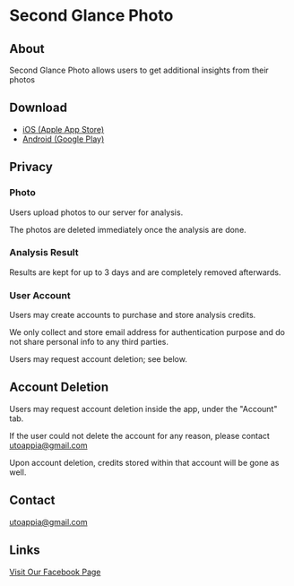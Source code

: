 # Second Glance Photo

## About
Second Glance Photo allows users to get additional insights from their photos

## Download
 - [iOS (Apple App Store)](https://apps.apple.com/app/second-glance-photo/id6472119542)
 - [Android (Google Play)](https://play.google.com/store/apps/details?id=com.utoappia.secondglancephoto)

## Privacy
### Photo
Users upload photos to our server for analysis.

The photos are deleted immediately once the analysis are done.
### Analysis Result
Results are kept for up to 3 days and are completely removed afterwards.
### User Account
Users may create accounts to purchase and store analysis credits.

We only collect and store email address for authentication purpose and do not share personal info to any third parties.

Users may request account deletion; see below.

## Account Deletion
Users may request account deletion inside the app, under the "Account" tab.

If the user could not delete the account for any reason, please contact [utoappia@gmail.com](mailto:utoappia@gmail.com?subject=Second%20Glance%20Photo%20-%20Support%20Page)

Upon account deletion, credits stored within that account will be gone as well.

## Contact
[utoappia@gmail.com](mailto:utoappia@gmail.com?subject=Second%20Glance%20Photo%20-%20Support%20Page)

## Links
[Visit Our Facebook Page](https://www.facebook.com/profile.php?id=61556597322177)
